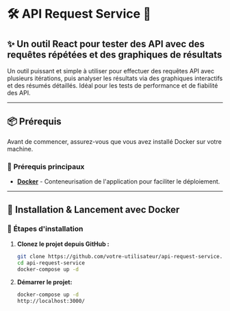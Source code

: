 # 🛠️ **API Request Service** 🚀

## ✨ **Un outil React pour tester des API avec des requêtes répétées et des graphiques de résultats**

Un outil puissant et simple à utiliser pour effectuer des requêtes API avec plusieurs itérations, puis analyser les résultats via des graphiques interactifs et des résumés détaillés. Idéal pour les tests de performance et de fiabilité des API.

---

## 📦 **Prérequis**

Avant de commencer, assurez-vous que vous avez installé Docker sur votre machine.

### 📍 **Prérequis principaux**

- **[Docker](https://www.docker.com/)** - Conteneurisation de l'application pour faciliter le déploiement.

---

## 🚀 **Installation & Lancement avec Docker**

### 🔧 **Étapes d'installation**

1. **Clonez le projet depuis GitHub :**

   ```bash
   git clone https://github.com/votre-utilisateur/api-request-service.git
   cd api-request-service
   docker-compose up -d
    ```
2. **Démarrer le projet:**

   ```bash
   docker-compose up -d
   http://localhost:3000/
    ```
